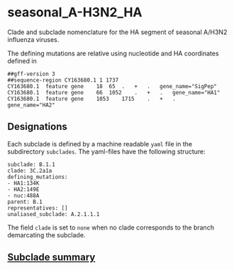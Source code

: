 # seasonal_A-H3N2_HA
Clade and subclade nomenclature for the HA segment of seasonal A/H3N2 influenza viruses.

The defining mutations are relative using nucleotide and HA coordinates defined in
```
##gff-version 3
##sequence-region CY163680.1 1 1737
CY163680.1	feature	gene	18	65	.	+	.	gene_name="SigPep"
CY163680.1	feature	gene	66	1052	.	+	.	gene_name="HA1"
CY163680.1	feature	gene	1053	1715	.	+	.	gene_name="HA2"
```

## Designations

Each subclade is defined by a machine readable `yaml` file in the subdirectory `subclades`.
The yaml-files have the following structure:
```
subclade: B.1.1
clade: 3C.2a1a
defining_mutations:
- HA1:134K
- HA2:149E
- nuc:488A
parent: B.1
representatives: []
unaliased_subclade: A.2.1.1.1
```
The field `clade` is set to `none` when no clade corresponds to the branch demarcating the subclade.


## [Subclade summary](.auto-generated/subclades.md)
